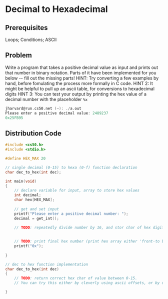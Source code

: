 # Decimal to Hexadecimal

## Prerequisites
Loops; Conditions; ASCII

## Problem
Write a program that takes a positive decimal value as input and prints out that number in binary notation. Parts of it have been implemented for you below -- fill out the missing parts!
HINT: Try converting a few examples by hand, before fomulating the process more formally in C code.
HINT 2: It might be helpful to pull up an ascii table, for conversions to hexadecimal digits
HINT 3: You can test your output by printing the hex value of a decimal number with the placeholder <code>%x</code>

```c
jharvard@run.cs50.net (~): ./a.out
Please enter a positive decimal value: 2489237
0x25FB95
```

## Distribution Code
```c
#include <cs50.h>
#include <stdio.h>

#define HEX_MAX 20

// single decimal (0-15) to hexa (0-f) function declaration
char dec_to_hex(int dec);

int main(void)
{
    // declare variable for input, array to store hex values
    int decimal;
    char hex[HEX_MAX];
    
    // get and set input
    printf("Please enter a positive decimal number: ");
    decimal = get_int();
    
    // TODO: repeatedly divide number by 16, and stor char of hex digit in hex array

 
    // TODO: print final hex number (print hex array either 'front-to back' or 'back-to-front', depending on how you stored values)
    printf("0x");
    
}

// dec to hex function implementation
char dec_to_hex(int dec)
{
    // TODO: return correct hex char of value between 0-15.
    // You can try this either by cleverly using ascii offsets, or by using a switch statement

}
```